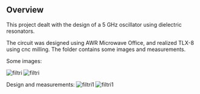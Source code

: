 <h2>Overview</h2>
This project dealt with the design of a 5 GHz oscillator using dielectric resonators.

The circuit was designed using AWR Microwave Office, and realized TLX-8 using cnc milling.
The folder contains some images and measurements.

Some images:

![filtri](img/splitring.jpg)
![filtri](img/srr_schema.svg)

Design and measurements:
![filtri1](img/ris2_lf/s12_feko_ris2.png)
![filtri1](img/ris2_lf/S12_ris2.png)